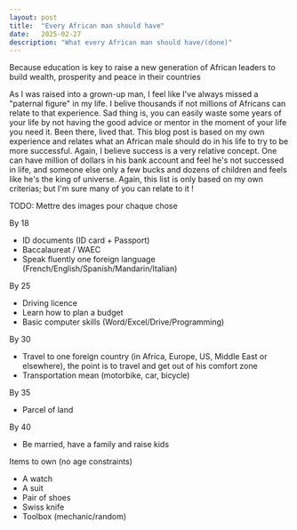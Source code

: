 ```yaml
---
layout: post
title:  "Every African man should have"
date:   2025-02-27
description: "What every African man should have/(done)"
---
```


<p class="intro"><span class="dropcap">B</span>ecause education is key to raise a new generation of African leaders to build wealth, prosperity and peace in their countries</p>

As I was raised into a grown-up man, I feel like I've always missed a "paternal figure" in my life. I belive thousands if not millions of Africans can relate to that experience. Sad thing is, you can easily waste some years of your life by not having the good advice or mentor in the moment of your life you need it. Been there, lived that. This blog post is based on my own experience and relates what an African male should do in his life to try to be more successful. Again, I believe success is a very relative concept. One can have million of dollars in his bank account and feel he's not successed in life, and someone else only a few bucks and dozens of children and feels like he's the king of universe. Again, this list is only based on my own criterias; but I'm sure many of you can relate to it !

TODO: Mettre des images pour chaque chose 

By 18
- ID documents (ID card + Passport)
- Baccalaureat / WAEC
- Speak fluently one foreign language (French/English/Spanish/Mandarin/Italian)

By 25
- Driving licence
- Learn how to plan a budget
- Basic computer skills (Word/Excel/Drive/Programming)

By 30
- Travel to one foreign country (in Africa, Europe, US, Middle East or elsewhere), the point is to travel and get out of his comfort zone
- Transportation mean (motorbike, car, bicycle)

By 35
- Parcel of land

By 40
- Be married, have a family and raise kids

Items to own (no age constraints)
- A watch
- A suit
- Pair of shoes
- Swiss knife
- Toolbox (mechanic/random)
